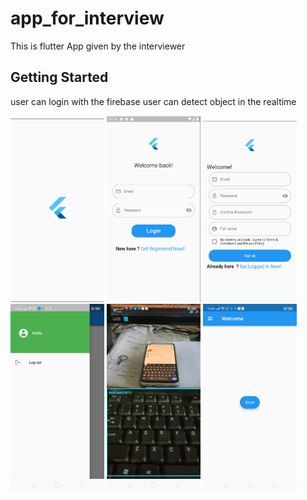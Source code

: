 # app_for_interview

This is flutter App given by the interviewer

## Getting Started
user can login with the firebase
user can detect object in the realtime


<p float="left">
<img src="screenshots/0.png" width="150"/>
<img src="screenshots/1.png" width="150"/>
<img src="screenshots/2.png" width="150"/>
<img src="screenshots/3.jpeg" width="150"/>
<img src="screenshots/4.jpeg" width="150"/>
<img src="screenshots/5.jpeg" width="150"/>
</p>






